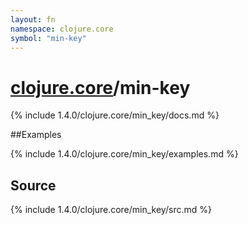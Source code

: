```yaml
---
layout: fn
namespace: clojure.core
symbol: "min-key"
---
```


# [clojure.core](../)/min-key

{% include 1.4.0/clojure.core/min_key/docs.md %}

##Examples

{% include 1.4.0/clojure.core/min_key/examples.md %}
## Source
{% include 1.4.0/clojure.core/min_key/src.md %}

